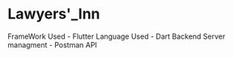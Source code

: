 # Lawyers'_Inn
 
FrameWork Used - Flutter
Language Used - Dart
Backend Server managment - Postman API
